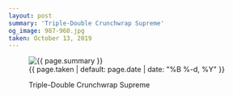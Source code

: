 ```yaml
---
layout: post
summary: 'Triple-Double Crunchwrap Supreme'
og_image: 987-960.jpg
taken: October 13, 2019
---
```


<figure class="post">
<img alt="{{ page.summary }}" sizes="(min-width: 700px) 50vw, calc(100vw - 2rem)" src="{{ site.assets_url }}/987-480.jpg" srcset="{{ site.assets_url }}/987-240.jpg 240w, {{ site.assets_url }}/987-480.jpg 480w, {{ site.assets_url }}/987-720.jpg 720w, {{ site.assets_url }}/987-960.jpg 960w"/>
<figcaption>
<time>{{ page.taken | default: page.date | date: "%B %-d, %Y" }}</time>
<p>Triple-Double Crunchwrap Supreme</p>
</figcaption>
</figure>
